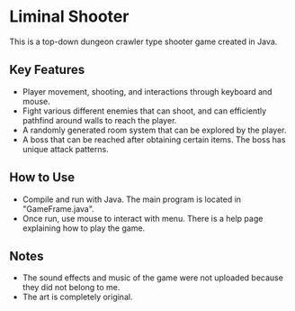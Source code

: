 <h1>Liminal Shooter</h1>
This is a top-down dungeon crawler type shooter game created in Java.
<h2>Key Features</h2>
<ul>
<li>Player movement, shooting, and interactions through keyboard and mouse.</li>
<li>Fight various different enemies that can shoot, and can efficiently pathfind around walls to reach the player.</li>
<li>A randomly generated room system that can be explored by the player.</li>
<li>A boss that can be reached after obtaining certain items. The boss has unique attack patterns.</li>
</ul>
<h2>How to Use</h2>
<ul>
<li>Compile and run with Java. The main program is located in "GameFrame.java".</li>
<li>Once run, use mouse to interact with menu. There is a help page explaining how to play the game.</li>
</ul>
<h2>Notes</h2>
<ul>
  <li>The sound effects and music of the game were not uploaded because they did not belong to me.</li>
  <li>The art is completely original.</li>
</ul>
